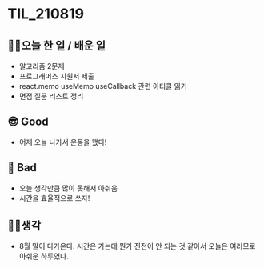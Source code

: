 # TIL_210819

## 👩‍💻오늘 한 일 / 배운 일

- 알고리즘 2문제
- 프로그래머스 지원서 제출
- react.memo useMemo useCallback 관련 아티클 읽기
- 면접 질문 리스트 정리

## 😎 Good

- 어제 오늘 나가서 운동을 했다!

## 🤢 Bad

- 오늘 생각만큼 많이 못해서 아쉬움
- 시간을 효율적으로 쓰자!

## 🏃‍♀️생각

- 8월 말이 다가온다. 시간은 가는데 뭔가 진전이 안 되는 것 같아서 오늘은 여러모로 아쉬운 하루였다.
